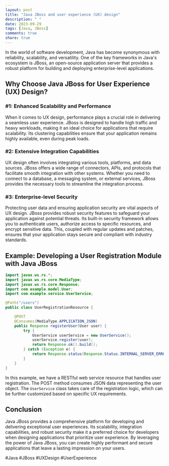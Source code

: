 ```yaml
---
layout: post
title: "Java JBoss and user experience (UX) design"
description: " "
date: 2023-09-29
tags: [Java, JBoss]
comments: true
share: true
---
```


In the world of software development, Java has become synonymous with reliability, scalability, and versatility. One of the key frameworks in Java's ecosystem is JBoss, an open-source application server that provides a robust platform for building and deploying enterprise-level applications.

## Why Choose Java JBoss for User Experience (UX) Design?

### #1: Enhanced Scalability and Performance

When it comes to UX design, performance plays a crucial role in delivering a seamless user experience. JBoss is designed to handle high traffic and heavy workloads, making it an ideal choice for applications that require scalability. Its clustering capabilities ensure that your application remains highly available, even during peak loads.

### #2: Extensive Integration Capabilities

UX design often involves integrating various tools, platforms, and data sources. JBoss offers a wide range of connectors, APIs, and protocols that facilitate smooth integration with other systems. Whether you need to connect to a database, a messaging system, or external services, JBoss provides the necessary tools to streamline the integration process.

### #3: Enterprise-level Security

Protecting user data and ensuring application security are vital aspects of UX design. JBoss provides robust security features to safeguard your application against potential threats. Its built-in security framework allows you to authenticate users, authorize access to specific resources, and encrypt sensitive data. This, coupled with regular updates and patches, ensures that your application stays secure and compliant with industry standards.

## Example: Developing a User Registration Module with Java JBoss

```java
import javax.ws.rs.*;
import javax.ws.rs.core.MediaType;
import javax.ws.rs.core.Response;
import com.example.model.User;
import com.example.service.UserService;

@Path("/users")
public class UserRegistrationResource {

    @POST
    @Consumes(MediaType.APPLICATION_JSON)
    public Response registerUser(User user) {
        try {
            UserService userService = new UserService();
            userService.register(user);
            return Response.ok().build();
        } catch (Exception e) {
            return Response.status(Response.Status.INTERNAL_SERVER_ERROR).build();
        }
    }
}
```

In this example, we have a RESTful web service resource that handles user registration. The POST method consumes JSON data representing the user object. The `UserService` class takes care of the registration logic, which can be further customized based on specific UX requirements.

## Conclusion

Java JBoss provides a comprehensive platform for developing and delivering exceptional user experiences. Its scalability, integration capabilities, and robust security make it a preferred choice for developers when designing applications that prioritize user experience. By leveraging the power of Java JBoss, you can create highly performant and secure applications that leave a lasting impression on your users.

#Java #JBoss #UXDesign #UserExperience